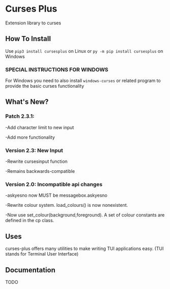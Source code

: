 # Curses Plus
Extension library to curses

## How To Install
Use ```pip3 install cursesplus```
on Linux or ```py -m pip install cursesplus```
on Windows

### SPECIAL INSTRUCTIONS FOR WINDOWS

For Windows you need to also install ```windows-curses``` or related program
to provide the basic curses functionality

## What's New?

### Patch 2.3.1:

-Add character limit to new input

-Add more functionality

### Version 2.3: New Input

-Rewrite cursesinput function

-Remains backwards-compatible

### Version 2.0: Incompatible api changes

-askyesno now MUST be messagebox.askyesno

-Rewrite colour system. load_colours() is now nonexistent.

-Now use set_colour(background,foreground). A set of colour constants are defined in the cp class.

## Uses

curses-plus offers many utilities to make writing TUI applications easy. (TUI stands for Terminal User Interface)

## Documentation

TODO
